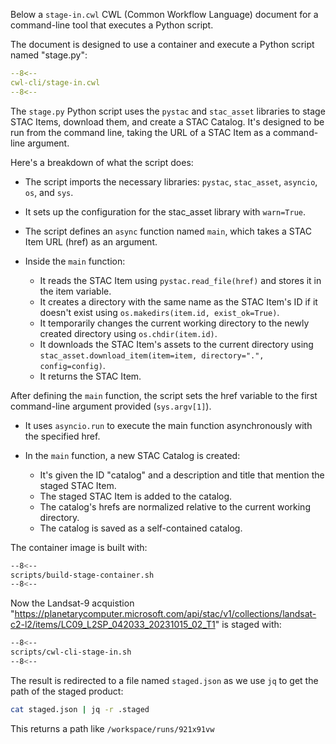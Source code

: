 
Below a `stage-in.cwl` CWL (Common Workflow Language) document for a command-line tool that executes a Python script. 

The document is designed to use a container and execute a Python script named "stage.py":

```yaml linenums="1" hl_lines="26-59" title="stage-in.cwl"
--8<--
cwl-cli/stage-in.cwl
--8<--
```

The `stage.py` Python script uses the `pystac` and `stac_asset` libraries to stage STAC Items, download them, and create a STAC Catalog. 
It's designed to be run from the command line, taking the URL of a STAC Item as a command-line argument. 

Here's a breakdown of what the script does:

* The script imports the necessary libraries: `pystac`, `stac_asset`, `asyncio`, `os`, and `sys`.

* It sets up the configuration for the stac_asset library with `warn=True`.

* The script defines an `async` function named `main`, which takes a STAC Item URL (href) as an argument.

* Inside the `main` function:

    * It reads the STAC Item using `pystac.read_file(href)` and stores it in the item variable.
    * It creates a directory with the same name as the STAC Item's ID if it doesn't exist using `os.makedirs(item.id, exist_ok=True)`.
    * It temporarily changes the current working directory to the newly created directory using `os.chdir(item.id)`.
    * It downloads the STAC Item's assets to the current directory using `stac_asset.download_item(item=item, directory=".", config=config)`.
    * It returns the STAC Item.

After defining the `main` function, the script sets the href variable to the first command-line argument provided (`sys.argv[1]`).

* It uses `asyncio.run` to execute the main function asynchronously with the specified href.

* In the `main` function, a new STAC Catalog is created:

    * It's given the ID "catalog" and a description and title that mention the staged STAC Item.
    * The staged STAC Item is added to the catalog.
    * The catalog's hrefs are normalized relative to the current working directory.
    * The catalog is saved as a self-contained catalog.

The container image is built with: 

```bash linenums="1" hl_lines="8-71"
--8<--
scripts/build-stage-container.sh
--8<--
```

Now the Landsat-9 acquistion "https://planetarycomputer.microsoft.com/api/stac/v1/collections/landsat-c2-l2/items/LC09_L2SP_042033_20231015_02_T1" is staged with: 

```bash linenums="1" hl_lines="8"
--8<--
scripts/cwl-cli-stage-in.sh
--8<--
```

The result is redirected to a file named `staged.json` as we use `jq` to get the path of the staged product:

```bash title="terminal"
cat staged.json | jq -r .staged
```

This returns a path like `/workspace/runs/921x91vw`